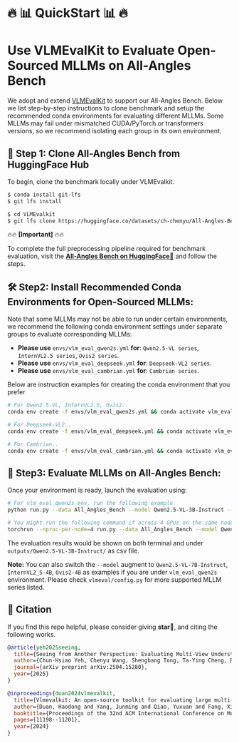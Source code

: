 
# 🔥 📊 QuickStart 📊 🔥
# Use VLMEvalKit to Evaluate Open-Sourced MLLMs on All-Angles Bench 
We adopt and extend [VLMEvalKit](https://github.com/open-compass/VLMEvalKit/tree/main) to support our All-Angles Bench. Below we list step-by-step instructions to clone benchmark and setup the recommended conda environments for evaluating different MLLMs. Some MLLMs may fail under mismatched CUDA/PyTorch or transformers versions, so we recommend isolating each group in its own environment.


## **🤗 Step 1: Clone All-Angles Bench from HuggingFace Hub**
To begin, clone the benchmark locally under VLMEvalkit.
```bash
$ conda install git-lfs
$ git lfs install

$ cd VLMEvalkit
$ git lfs clone https://huggingface.co/datasets/ch-chenyu/All-Angles-Bench
```
🔥🔥 **[Important]** 🔥🔥 

To complete the full preprocessing pipeline required for benchmark evaluation, visit the [**All-Angles Bench on HuggingFace🤗**](https://huggingface.co/datasets/ch-chenyu/All-Angles-Bench) and follow the steps.


## **🛠️ Step2: Install Recommended Conda Environments for Open-Sourced MLLMs:**
Note that some MLLMs may not be able to run under certain environments, we recommend the following conda environment settings under separate groups to evaluate corresponding MLLMs:

- **Please use** `envs/vlm_eval_qwen2s.yml` **for**: `Qwen2.5-VL series`, `InternVL2.5 series`, `Ovis2 series`.
- **Please use** `envs/vlm_eval_deepseek.yml` **for**: `Deepseek-VL2 series`.
- **Please use** `envs/vlm_eval_cambrian.yml` **for**: `Cambrian series`.

Below are instruction examples for creating the conda environment that you prefer
```bash
# For Qwen2.5-VL, InternVL2.5, Ovis2..
conda env create -f envs/vlm_eval_qwen2s.yml && conda activate vlm_eval_qwen2s

# For Deepseek-VL2..
conda env create -f envs/vlm_eval_deepseek.yml && conda activate vlm_eval_deepseek

# For Cambrian..
conda env create -f envs/vlm_eval_cambrian.yml && conda activate vlm_eval_cambrian
```


## **📝 Step3: Evaluate MLLMs on All-Angles Bench:**

Once your environment is ready, launch the evaluation using:
```bash
# For vlm_eval_qwen2s env, run the following example
python run.py --data All_Angles_Bench --model Qwen2.5-VL-3B-Instruct --verbose

# You might run the following command if across 4 GPUs on the same node
torchrun --nproc-per-node=4 run.py --data All_Angles_Bench --model Qwen2.5-VL-3B-Instruct --verbose
```
The evaluation results would be shown on both terminal and under `outputs/Qwen2.5-VL-3B-Instruct/` as csv file.


**Note:** You can also switch the `--model` augment to `Qwen2.5-VL-7B-Instruct`, `InternVL2_5-4B`, `Ovis2-4B` as examples if you are under `vlm_eval_qwen2s` environment. Please check `vlmeval/config.py` for more supported MLLM series listed.


## 🌟 Citation

If you find this repo helpful, please consider giving **star🌟**, and citing the following works.

```bib
@article{yeh2025seeing,
  title={Seeing from Another Perspective: Evaluating Multi-View Understanding in MLLMs},
  author={Chun-Hsiao Yeh, Chenyu Wang, Shengbang Tong, Ta-Ying Cheng, Ruoyu Wang, Tianzhe Chu, Yuexiang Zhai, Yubei Chen, Shenghua Gao and Yi Ma},
  journal={arXiv preprint arXiv:2504.15280},
  year={2025}
}
```


```bib
@inproceedings{duan2024vlmevalkit,
  title={Vlmevalkit: An open-source toolkit for evaluating large multi-modality models},
  author={Duan, Haodong and Yang, Junming and Qiao, Yuxuan and Fang, Xinyu and Chen, Lin and Liu, Yuan and Dong, Xiaoyi and Zang, Yuhang and Zhang, Pan and Wang, Jiaqi and others},
  booktitle={Proceedings of the 32nd ACM International Conference on Multimedia},
  pages={11198--11201},
  year={2024}
}
```
